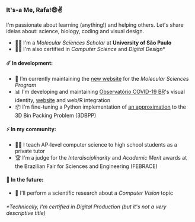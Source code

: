 ### It's-a Me, Rafa!😄✌️
I'm passionate about learning (anything!) and helping others. Let's share ideias about: science, biology, coding and visual design.

- 👨‍🔬 I'm a *Molecular Sciences Scholar* at **University of São Paulo**
- 👨‍💻 I'm also certified in *Computer Science* and *Digital Design**


#### ☄️ In development:

- 🎨 I’m currently maintaining the [new website](http://cecm.usp.br/) for the *Molecular Sciences Program*
- 📊 I'm developing and maintaining [Observatório COVID-19 BR](https://github.com/covid19br/covid19br.github.io)'s visual identity, [website](https://covid19br.github.io) and web/R integration
- 📦 I'm fine-tuning a Python implementation of [an approximation](https://www.sciencedirect.com/science/article/abs/pii/S0305054808002670) to the 3D Bin Packing Problem (3DBPP)

#### ⚡ In my community:

- 👨‍🏫 I teach AP-level computer science to high school students as a private tutor
- 🏆 I'm a judge for the *Interdisciplinarity* and *Academic Merit* awards at the Brazilian Fair for Sciences and Engineering (FEBRACE)

#### 🔮 In the future:
- 🌱 I'll perform a scientific research about a *Computer Vision* topic


###### *Technically, I'm certified in *Digital Production* (but it's not a very descriptive title)

<!--
**badain/badain** is a ✨ _special_ ✨ repository because its `README.md` (this file) appears on your GitHub profile.

Here are some ideas to get you started:

- 🔭 I’m currently working on ...
- 🌱 I’m currently learning ...
- 👯 I’m looking to collaborate on ...
- 🤔 I’m looking for help with ...
- 💬 Ask me about ...
- 📫 How to reach me: ...
- 😄 Pronouns: ...
- ⚡ Fun fact: ...
-->
